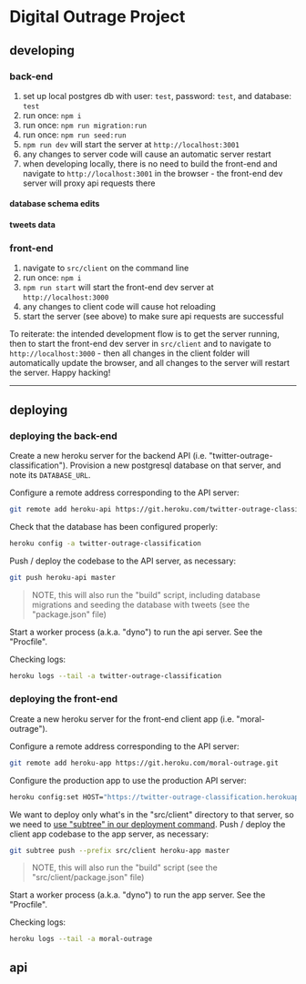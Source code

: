 # Digital Outrage Project

## developing

### back-end

1. set up local postgres db with user: `test`, password: `test`, and database: `test`
2. run once: `npm i`
3. run once: `npm run migration:run`
4. run once: `npm run seed:run`
5. `npm run dev` will start the server at `http://localhost:3001`
6. any changes to server code will cause an automatic server restart
7. when developing locally, there is no need to build the front-end and navigate to `http://localhost:3001` in the browser - the front-end dev server will proxy api requests there

#### database schema edits

#### tweets data

### front-end

1. navigate to `src/client` on the command line
2. run once: `npm i`
3. `npm run start` will start the front-end dev server at `http://localhost:3000`
4. any changes to client code will cause hot reloading
5. start the server (see above) to make sure api requests are successful

To reiterate: the intended development flow is to get the server running, then to start the front-end dev server in `src/client` and to navigate to `http://localhost:3000` - then all changes in the client folder will automatically update the browser, and all changes to the server
will restart the server. Happy hacking!










<hr>

## deploying

### deploying the back-end

Create a new heroku server for the backend API (i.e. "twitter-outrage-classification"). Provision a new postgresql database on that server, and note its `DATABASE_URL`.

Configure a remote address corresponding to the API server:

```sh
git remote add heroku-api https://git.heroku.com/twitter-outrage-classification.git
```

Check that the database has been configured properly:

```sh
heroku config -a twitter-outrage-classification
```

Push / deploy the codebase to the API server, as necessary:

```sh
git push heroku-api master
```

> NOTE, this will also run the "build" script, including database migrations and seeding the database with tweets (see the "package.json" file)

Start a worker process (a.k.a. "dyno") to run the api server. See the "Procfile".

Checking logs:

```sh
heroku logs --tail -a twitter-outrage-classification
```

### deploying the front-end

Create a new heroku server for the front-end client app (i.e. "moral-outrage").

Configure a remote address corresponding to the API server:

```sh
git remote add heroku-app https://git.heroku.com/moral-outrage.git
```

Configure the production app to use the production API server:

```sh
heroku config:set HOST="https://twitter-outrage-classification.herokuapp.com" -a moral-outrage
```

We want to deploy only what's in the "src/client" directory to that server, so we need to [use "subtree" in our deployment command](https://stackoverflow.com/questions/7539382/how-can-i-deploy-push-only-a-subdirectory-of-my-git-repo-to-heroku). Push / deploy the client app codebase to the app server, as necessary:

```sh
git subtree push --prefix src/client heroku-app master
```

> NOTE, this will also run the "build" script (see the "src/client/package.json" file)

Start a worker process (a.k.a. "dyno") to run the app server. See the "Procfile".

Checking logs:

```sh
heroku logs --tail -a moral-outrage
```

## api

